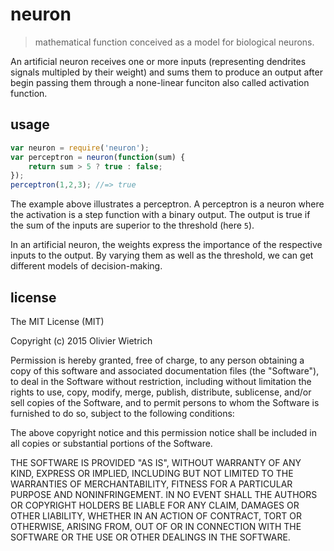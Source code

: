 # neuron

  > mathematical function conceived as a model for biological neurons.

An artificial neuron receives one or more inputs (representing dendrites signals multipled by their weight) and sums them to produce an output after begin passing them through a none-linear funciton also called activation function.

## usage

```js
var neuron = require('neuron');
var perceptron = neuron(function(sum) {
	return sum > 5 ? true : false;
});
perceptron(1,2,3); //=> true
```

The example above illustrates a perceptron. A perceptron is a neuron where the activation is a step function with a binary output. The output is true if the sum of the inputs are superior to the threshold (here `5`).


In an artificial neuron, the weights express the importance of the respective inputs to the output. By varying them as well as the threshold, we can get different models of decision-making. 




## license

The MIT License (MIT)

Copyright (c) 2015 Olivier Wietrich

Permission is hereby granted, free of charge, to any person obtaining a copy
of this software and associated documentation files (the "Software"), to deal
in the Software without restriction, including without limitation the rights
to use, copy, modify, merge, publish, distribute, sublicense, and/or sell
copies of the Software, and to permit persons to whom the Software is
furnished to do so, subject to the following conditions:

The above copyright notice and this permission notice shall be included in all
copies or substantial portions of the Software.

THE SOFTWARE IS PROVIDED "AS IS", WITHOUT WARRANTY OF ANY KIND, EXPRESS OR
IMPLIED, INCLUDING BUT NOT LIMITED TO THE WARRANTIES OF MERCHANTABILITY,
FITNESS FOR A PARTICULAR PURPOSE AND NONINFRINGEMENT. IN NO EVENT SHALL THE
AUTHORS OR COPYRIGHT HOLDERS BE LIABLE FOR ANY CLAIM, DAMAGES OR OTHER
LIABILITY, WHETHER IN AN ACTION OF CONTRACT, TORT OR OTHERWISE, ARISING FROM,
OUT OF OR IN CONNECTION WITH THE SOFTWARE OR THE USE OR OTHER DEALINGS IN THE
SOFTWARE.

